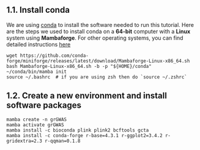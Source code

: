 
## 1.1. Install conda
We are using [conda](https://conda.io/projects/conda/en/stable/index.html) to install the software needed to run this tutorial. Here are the steps we used to install conda on a **64-bit** computer with a **Linux** system using **Mambaforge**. For other operating systems, you can find detailed instructions [here](https://github.com/conda-forge/miniforge)

```
wget https://github.com/conda-forge/miniforge/releases/latest/download/Mambaforge-Linux-x86_64.sh
bash Mambaforge-Linux-x86_64.sh -b -p "${HOME}/conda"
~/conda/bin/mamba init
source ~/.bashrc  # if you are using zsh then do `source ~/.zshrc`
```


## 1.2. Create a new environment and install software packages

```
mamba create -n grGWAS
mamba activate grGWAS
mamba install -c bioconda plink plink2 bcftools gcta
mamba install -c conda-forge r-base=4.3.1 r-ggplot2=3.4.2 r-gridextra=2.3 r-qqman=0.1.8
```
<br>
